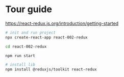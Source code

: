 # Tour guide

https://react-redux.js.org/introduction/getting-started

```bash
# init and run project
npx create-react-app react-002-redux

cd react-002-redux

npm run start

# install lib
npm install @reduxjs/toolkit react-redux

```
